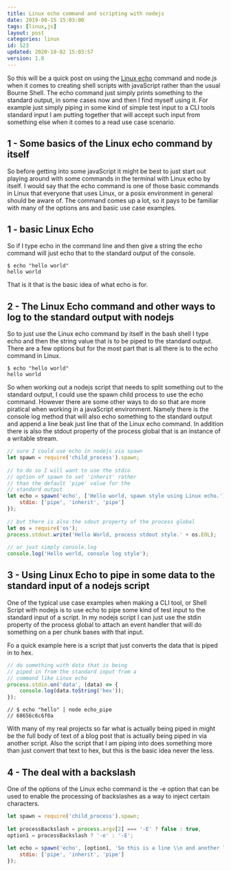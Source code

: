 ```yaml
---
title: Linux echo command and scripting with nodejs
date: 2019-08-15 15:03:00
tags: [linux,js]
layout: post
categories: linux
id: 523
updated: 2020-10-02 15:03:57
version: 1.8
---
```


So this will be a quick post on using the [Linux echo](https://en.wikipedia.org/wiki/Echo_%28command%29) command and node.js when it comes to creating shell scripts with javaScript rather than the usual Bourne Shell. The echo command just simply prints something to the standard output, in some cases now and then I find myself using it. For example just simply piping in some kind of simple test input to a CLI tools standard input I am putting together that will accept such input from something else when it comes to a read use case scenario.

<!-- more -->

## 1 - Some basics of the Linux echo command by itself

So before getting into some javaScript it might be best to just start out playing around with some commands in the terminal with Linux echo by itself. I would say that the echo command is one of those basic commands in Linux that everyone that uses Linux, or a posix environment in general should be aware of. The command comes up a lot, so it pays to be familiar with many of the options ans and basic use case examples.

## 1 - basic Linux Echo

So if I type echo in the command line and then give a string the echo command will just echo that to the standard output of the console.

```
$ echo "hello world"
hello world
```

That is it that is the basic idea of what echo is for.

## 2 - The Linux Echo command and other ways to log to the standard output with nodejs

So to just use the Linux echo command by itself in the bash shell I type echo and then the string value that is to be piped to the standard output. There are a few options but for the most part that is all there is to the echo command in Linux.

```
$ echo "hello world"
hello world
```

So when working out a nodejs script that needs to split something out to the standard output, I could use the spawn child process to use the echo command. However there are some other ways to do so that are more piratical when working in a javaScript environment. Namely there is the console log method that will also echo something to the standard output and append a line beak just line that of the Linux echo command. In  addition there is also the stdout property of the process global that is an instance of a writable stream.

```js
// sure I could use echo in nodejs via spawn
let spawn = require('child_process').spawn;
 
// to do so I will want to use the stdio
// option of spawn to set 'inherit' rather 
// than the default 'pipe' value for the
// standard output
let echo = spawn('echo', ['Hello world, spawn style using Linux echo.'], {
    stdio: ['pipe', 'inherit', 'pipe']
});
 
// but there is also the sdout property of the process global
let os = require('os');
process.stdout.write('Hello World, process stdout style.' + os.EOL);
 
// or just simply console.log
console.log('Hello world, console log style');
```

## 3 - Using Linux Echo to pipe in some data to the standard input of a nodejs script

One of the typical use case examples when making a CLI tool, or Shell Script with nodejs is to use echo to pipe some kind of test input to the standard input of a script. In my nodejs script I can just use the stdin property of the process global to attach an event handler that will do something on a per chunk bases with that input.

Fo a quick example here is a script that just converts the data that is piped in to hex.

```js
// do something with data that is being
// piped in from the standard input from a 
// command like Linux echo
process.stdin.on('data', (data) => {
    console.log(data.toString('hex'));
});
```

```
// $ echo "hello" | node echo_pipe
// 68656c6c6f0a
```

With many of my real projects so far what is actually being piped in might be the full body of text of a blog post that is actually being piped in via another script. Also the script that I am piping into does something more than just convert that text to hex, but this is the basic idea never the less.

## 4 - The deal with a backslash

One of the options of the Linux echo command is the -e option that can be used to enable the processing of backslashes as a way to inject certain characters.

```js
let spawn = require('child_process').spawn;
 
let processBackslash = process.argv[2] === '-E' ? false : true,
option1 = processBackslash ? '-e' : '-E';
 
let echo = spawn('echo', [option1, 'So this is a line \\n and another line \\n\\n'], {
    stdio: ['pipe', 'inherit', 'pipe']
});
```